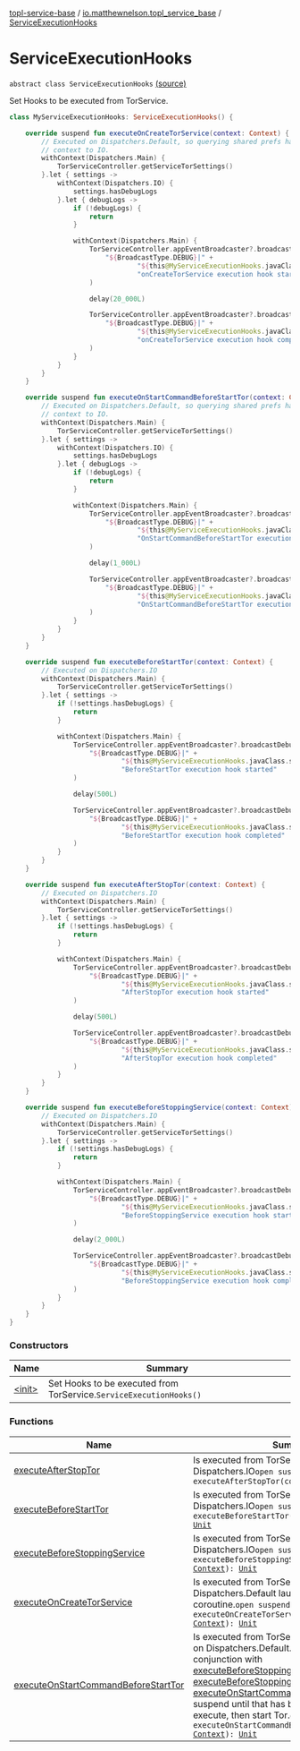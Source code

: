 [topl-service-base](../../index.md) / [io.matthewnelson.topl_service_base](../index.md) / [ServiceExecutionHooks](./index.md)

# ServiceExecutionHooks

`abstract class ServiceExecutionHooks` [(source)](https://github.com/05nelsonm/TorOnionProxyLibrary-Android/blob/master/topl-service-base/src/main/java/io/matthewnelson/topl_service_base/ServiceExecutionHooks.kt#L10)

Set Hooks to be executed from TorService.

``` kotlin
class MyServiceExecutionHooks: ServiceExecutionHooks() {

    override suspend fun executeOnCreateTorService(context: Context) {
        // Executed on Dispatchers.Default, so querying shared prefs has to switch
        // context to IO.
        withContext(Dispatchers.Main) {
            TorServiceController.getServiceTorSettings()
        }.let { settings ->
            withContext(Dispatchers.IO) {
                settings.hasDebugLogs
            }.let { debugLogs ->
                if (!debugLogs) {
                    return
                }

                withContext(Dispatchers.Main) {
                    TorServiceController.appEventBroadcaster?.broadcastDebug(
                        "${BroadcastType.DEBUG}|" +
                                "${this@MyServiceExecutionHooks.javaClass.simpleName}|" +
                                "onCreateTorService execution hook started"
                    )

                    delay(20_000L)

                    TorServiceController.appEventBroadcaster?.broadcastDebug(
                        "${BroadcastType.DEBUG}|" +
                                "${this@MyServiceExecutionHooks.javaClass.simpleName}|" +
                                "onCreateTorService execution hook completed"
                    )
                }
            }
        }
    }

    override suspend fun executeOnStartCommandBeforeStartTor(context: Context) {
        // Executed on Dispatchers.Default, so querying shared prefs has to switch
        // context to IO.
        withContext(Dispatchers.Main) {
            TorServiceController.getServiceTorSettings()
        }.let { settings ->
            withContext(Dispatchers.IO) {
                settings.hasDebugLogs
            }.let { debugLogs ->
                if (!debugLogs) {
                    return
                }

                withContext(Dispatchers.Main) {
                    TorServiceController.appEventBroadcaster?.broadcastDebug(
                        "${BroadcastType.DEBUG}|" +
                                "${this@MyServiceExecutionHooks.javaClass.simpleName}|" +
                                "OnStartCommandBeforeStartTor execution hook started"
                    )

                    delay(1_000L)

                    TorServiceController.appEventBroadcaster?.broadcastDebug(
                        "${BroadcastType.DEBUG}|" +
                                "${this@MyServiceExecutionHooks.javaClass.simpleName}|" +
                                "OnStartCommandBeforeStartTor execution hook completed"
                    )
                }
            }
        }
    }

    override suspend fun executeBeforeStartTor(context: Context) {
        // Executed on Dispatchers.IO
        withContext(Dispatchers.Main) {
            TorServiceController.getServiceTorSettings()
        }.let { settings ->
            if (!settings.hasDebugLogs) {
                return
            }

            withContext(Dispatchers.Main) {
                TorServiceController.appEventBroadcaster?.broadcastDebug(
                    "${BroadcastType.DEBUG}|" +
                            "${this@MyServiceExecutionHooks.javaClass.simpleName}|" +
                            "BeforeStartTor execution hook started"
                )

                delay(500L)

                TorServiceController.appEventBroadcaster?.broadcastDebug(
                    "${BroadcastType.DEBUG}|" +
                            "${this@MyServiceExecutionHooks.javaClass.simpleName}|" +
                            "BeforeStartTor execution hook completed"
                )
            }
        }
    }

    override suspend fun executeAfterStopTor(context: Context) {
        // Executed on Dispatchers.IO
        withContext(Dispatchers.Main) {
            TorServiceController.getServiceTorSettings()
        }.let { settings ->
            if (!settings.hasDebugLogs) {
                return
            }

            withContext(Dispatchers.Main) {
                TorServiceController.appEventBroadcaster?.broadcastDebug(
                    "${BroadcastType.DEBUG}|" +
                            "${this@MyServiceExecutionHooks.javaClass.simpleName}|" +
                            "AfterStopTor execution hook started"
                )

                delay(500L)

                TorServiceController.appEventBroadcaster?.broadcastDebug(
                    "${BroadcastType.DEBUG}|" +
                            "${this@MyServiceExecutionHooks.javaClass.simpleName}|" +
                            "AfterStopTor execution hook completed"
                )
            }
        }
    }

    override suspend fun executeBeforeStoppingService(context: Context) {
        // Executed on Dispatchers.IO
        withContext(Dispatchers.Main) {
            TorServiceController.getServiceTorSettings()
        }.let { settings ->
            if (!settings.hasDebugLogs) {
                return
            }

            withContext(Dispatchers.Main) {
                TorServiceController.appEventBroadcaster?.broadcastDebug(
                    "${BroadcastType.DEBUG}|" +
                            "${this@MyServiceExecutionHooks.javaClass.simpleName}|" +
                            "BeforeStoppingService execution hook started"
                )

                delay(2_000L)

                TorServiceController.appEventBroadcaster?.broadcastDebug(
                    "${BroadcastType.DEBUG}|" +
                            "${this@MyServiceExecutionHooks.javaClass.simpleName}|" +
                            "BeforeStoppingService execution hook completed"
                )
            }
        }
    }
}
```

### Constructors

| Name | Summary |
|---|---|
| [&lt;init&gt;](-init-.md) | Set Hooks to be executed from TorService.`ServiceExecutionHooks()` |

### Functions

| Name | Summary |
|---|---|
| [executeAfterStopTor](execute-after-stop-tor.md) | Is executed from TorService.stopTor on Dispatchers.IO`open suspend fun executeAfterStopTor(context: `[`Context`](https://developer.android.com/reference/android/content/Context.html)`): `[`Unit`](https://kotlinlang.org/api/latest/jvm/stdlib/kotlin/-unit/index.html) |
| [executeBeforeStartTor](execute-before-start-tor.md) | Is executed from TorService.startTor on Dispatchers.IO`open suspend fun executeBeforeStartTor(context: `[`Context`](https://developer.android.com/reference/android/content/Context.html)`): `[`Unit`](https://kotlinlang.org/api/latest/jvm/stdlib/kotlin/-unit/index.html) |
| [executeBeforeStoppingService](execute-before-stopping-service.md) | Is executed from TorService.stopService on Dispatchers.IO`open suspend fun executeBeforeStoppingService(context: `[`Context`](https://developer.android.com/reference/android/content/Context.html)`): `[`Unit`](https://kotlinlang.org/api/latest/jvm/stdlib/kotlin/-unit/index.html) |
| [executeOnCreateTorService](execute-on-create-tor-service.md) | Is executed from TorService.onCreate on Dispatchers.Default launched from it's own coroutine.`open suspend fun executeOnCreateTorService(context: `[`Context`](https://developer.android.com/reference/android/content/Context.html)`): `[`Unit`](https://kotlinlang.org/api/latest/jvm/stdlib/kotlin/-unit/index.html) |
| [executeOnStartCommandBeforeStartTor](execute-on-start-command-before-start-tor.md) | Is executed from TorService.onStartCommand on Dispatchers.Default. This works in conjunction with [executeBeforeStoppingService](execute-before-stopping-service.md) such that if [executeBeforeStoppingService](execute-before-stopping-service.md) is active, [executeOnStartCommandBeforeStartTor](execute-on-start-command-before-start-tor.md) will suspend until that has been completed, then execute, then start Tor.`open suspend fun executeOnStartCommandBeforeStartTor(context: `[`Context`](https://developer.android.com/reference/android/content/Context.html)`): `[`Unit`](https://kotlinlang.org/api/latest/jvm/stdlib/kotlin/-unit/index.html) |
